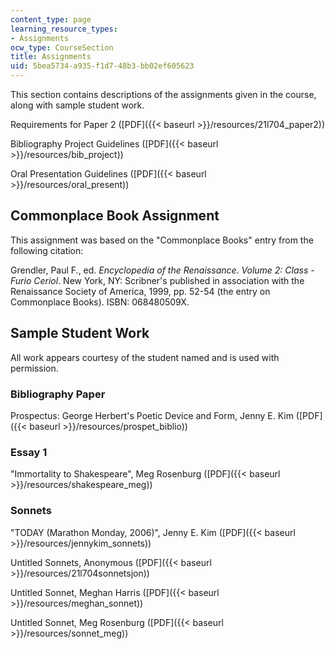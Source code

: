 ```yaml
---
content_type: page
learning_resource_types:
- Assignments
ocw_type: CourseSection
title: Assignments
uid: 5bea5734-a935-f1d7-48b3-bb02ef605623
---
```


This section contains descriptions of the assignments given in the course, along with sample student work.

Requirements for Paper 2 ([PDF]({{< baseurl >}}/resources/21l704_paper2))

Bibliography Project Guidelines ([PDF]({{< baseurl >}}/resources/bib_project))

Oral Presentation Guidelines ([PDF]({{< baseurl >}}/resources/oral_present))

Commonplace Book Assignment
---------------------------

This assignment was based on the "Commonplace Books" entry from the following citation:

Grendler, Paul F., ed. _Encyclopedia of the Renaissance_. _Volume 2: Class - Furio Ceriol_. New York, NY: Scribner's published in association with the Renaissance Society of America, 1999, pp. 52-54 (the entry on Commonplace Books). ISBN: 068480509X.

Sample Student Work
-------------------

All work appears courtesy of the student named and is used with permission.

### Bibliography Paper

Prospectus: George Herbert's Poetic Device and Form, Jenny E. Kim ([PDF]({{< baseurl >}}/resources/prospet_biblio))

### Essay 1

"Immortality to Shakespeare", Meg Rosenburg ([PDF]({{< baseurl >}}/resources/shakespeare_meg))

### Sonnets

"TODAY (Marathon Monday, 2006)", Jenny E. Kim ([PDF]({{< baseurl >}}/resources/jennykim_sonnets))

Untitled Sonnets, Anonymous ([PDF]({{< baseurl >}}/resources/21l704sonnetsjon))

Untitled Sonnet, Meghan Harris ([PDF]({{< baseurl >}}/resources/meghan_sonnet))

Untitled Sonnet, Meg Rosenburg ([PDF]({{< baseurl >}}/resources/sonnet_meg))
